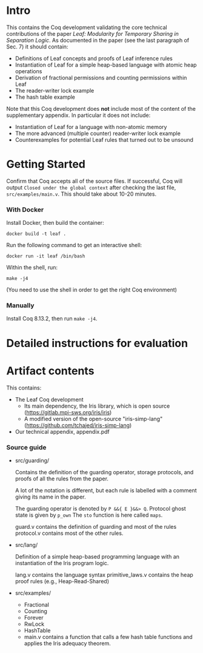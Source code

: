 # Intro

This contains the Coq development validating the core technical contributions of the paper _Leaf: Modularity for Temporary Sharing in Separation Logic_.
As documented in the paper (see the last paragraph of Sec. 7) it should contain:

 * Definitions of Leaf concepts and proofs of Leaf inference rules
 * Instantiation of Leaf for a simple heap-based language with atomic heap operations
 * Derivation of fractional permissions and counting permissions within Leaf
 * The reader-writer lock example
 * The hash table example

Note that this Coq development does **not** include most of the content of the supplementary
appendix. In particular it does not include:

 * Instantiation of Leaf for a language with non-atomic memory
 * The more advanced (multiple counter) reader-writer lock example
 * Counterexamples for potential Leaf rules that turned out to be unsound

# Getting Started

Confirm that Coq accepts all of the source files. If successful, Coq will output
`Closed under the global context` after checking the last file, `src/examples/main.v`.
This should take about 10-20 minutes.

### With Docker

Install Docker, then build the container:

```
docker build -t leaf .
```

Run the following command to get an interactive shell:
```
docker run -it leaf /bin/bash
```

Within the shell, run:

```
make -j4
```

(You need to use the shell in order to get the right Coq environment)

### Manually

Install Coq 8.13.2, then run `make -j4`.

# Detailed instructions for evaluation

# Artifact contents

This contains:

 * The Leaf Coq development
   * Its main dependency, the Iris library, which is open source (https://gitlab.mpi-sws.org/iris/iris)
   * A modified version of the open-source "iris-simp-lang" (https://github.com/tchajed/iris-simp-lang)
 * Our technical appendix, appendix.pdf

### Source guide

  * src/guarding/

      Contains the definition of the guarding operator, storage protocols, and
      proofs of all the rules from the paper.

      A lot of the notation is different, but each rule is labelled with a comment
      giving its name in the paper.

      The guarding operator is denoted by `P &&{ E }&&> Q`.
      Protocol ghost state is given by `p_own`
      The `sto` function is here called `maps`.

      guard.v contains the definition of guarding and most of the rules
      protocol.v contains most of the other rules.

  * src/lang/

      Definition of a simple heap-based programming language
      with an instantiation of the Iris program logic.

      lang.v contains the language syntax
      primitive_laws.v contains the heap proof rules (e.g., Heap-Read-Shared)

  * src/examples/

      + Fractional
      + Counting
      + Forever
      + RwLock
      + HashTable
      + main.v contains a function that calls a few hash table functions
        and applies the Iris adequacy theorem.
